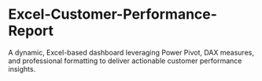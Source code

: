 # Excel-Customer-Performance-Report
A dynamic, Excel-based dashboard leveraging Power Pivot, DAX measures, and professional formatting to deliver actionable customer performance insights.
